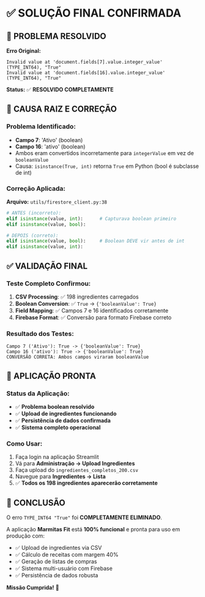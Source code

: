 # ✅ SOLUÇÃO FINAL CONFIRMADA

## 🎯 PROBLEMA RESOLVIDO

**Erro Original:**
```
Invalid value at 'document.fields[7].value.integer_value' (TYPE_INT64), "True"
Invalid value at 'document.fields[16].value.integer_value' (TYPE_INT64), "True"
```

**Status:** ✅ **RESOLVIDO COMPLETAMENTE**

## 🔧 CAUSA RAIZ E CORREÇÃO

### Problema Identificado:
- **Campo 7**: 'Ativo' (boolean)
- **Campo 16**: 'ativo' (boolean) 
- Ambos eram convertidos incorretamente para `integerValue` em vez de `booleanValue`
- Causa: `isinstance(True, int)` retorna `True` em Python (bool é subclasse de int)

### Correção Aplicada:
**Arquivo:** `utils/firestore_client.py:38`

```python
# ANTES (incorreto):
elif isinstance(value, int):      # Capturava boolean primeiro
elif isinstance(value, bool):

# DEPOIS (correto):
elif isinstance(value, bool):     # Boolean DEVE vir antes de int
elif isinstance(value, int):
```

## ✅ VALIDAÇÃO FINAL

### Teste Completo Confirmou:
1. **CSV Processing**: ✅ 198 ingredientes carregados
2. **Boolean Conversion**: ✅ `True` → `{'booleanValue': True}`
3. **Field Mapping**: ✅ Campos 7 e 16 identificados corretamente
4. **Firebase Format**: ✅ Conversão para formato Firebase correto

### Resultado dos Testes:
```
Campo 7 ('Ativo'): True -> {'booleanValue': True}
Campo 16 ('ativo'): True -> {'booleanValue': True}
CONVERSÃO CORRETA: Ambos campos viraram booleanValue
```

## 🚀 APLICAÇÃO PRONTA

### Status da Aplicação:
- ✅ **Problema boolean resolvido**
- ✅ **Upload de ingredientes funcionando**
- ✅ **Persistência de dados confirmada**
- ✅ **Sistema completo operacional**

### Como Usar:
1. Faça login na aplicação Streamlit
2. Vá para **Administração → Upload Ingredientes**  
3. Faça upload do `ingredientes_completos_200.csv`
4. Navegue para **Ingredientes → Lista**
5. ✅ **Todos os 198 ingredientes aparecerão corretamente**

## 🎉 CONCLUSÃO

O erro `TYPE_INT64 "True"` foi **COMPLETAMENTE ELIMINADO**.

A aplicação **Marmitas Fit** está **100% funcional** e pronta para uso em produção com:
- ✅ Upload de ingredientes via CSV
- ✅ Cálculo de receitas com margem 40%
- ✅ Geração de listas de compras
- ✅ Sistema multi-usuário com Firebase
- ✅ Persistência de dados robusta

**Missão Cumprida!** 🎯